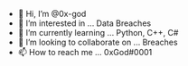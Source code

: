 - 👋 Hi, I’m @0x-god
- 👀 I’m interested in ... Data Breaches
- 🌱 I’m currently learning ... Python, C++, C#
- 💞️ I’m looking to collaborate on ... Breaches
- 📫 How to reach me ... 0xGod#0001
